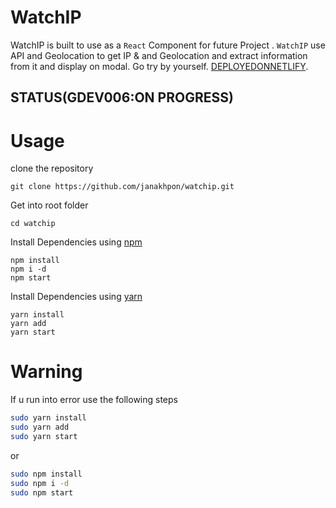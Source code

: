 # WatchIP
  WatchIP is built to use as a `React` Component for future Project . `WatchIP` use API and Geolocation to get IP & and Geolocation and extract information from it and display on modal. Go try by yourself. [DEPLOYEDONNETLIFY](https://competent-minsky-c4f6af.netlify.com/).


## STATUS(GDEV006:ON PROGRESS)

# Usage

clone the repository

    git clone https://github.com/janakhpon/watchip.git

Get into root folder

    cd watchip

Install Dependencies using [npm](https://www.npmjs.com/)

    npm install
    npm i -d
    npm start

Install Dependencies using [yarn](https://yarnpkg.com/en/)

    yarn install
    yarn add
    yarn start




# Warning
If u run into error use the following steps

```bash
sudo yarn install
sudo yarn add
sudo yarn start
```
or

```bash
sudo npm install
sudo npm i -d
sudo npm start
```

